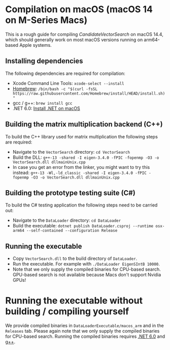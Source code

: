 # Compilation on macOS (macOS 14 on M-Series Macs)

This is a rough guide for compiling *CandidateVectorSearch* on macOS 14.4, which should
generally work on most macOS versions running on arm64-based Apple systems.

## Installing dependencies

The following dependencies are required for compilation:
- Xcode Command Line Tools: `xcode-select --install`
- [Homebrew](https://brew.sh/): `/bin/bash -c "$(curl -fsSL https://raw.githubusercontent.com/Homebrew/install/HEAD/install.sh)"`
- gcc / g++: `brew install gcc`
- .NET 6.0: [Install .NET on macOS](https://learn.microsoft.com/en-us/dotnet/core/install/macos)

## Building the matrix multiplication backend (C++)

To build the C++ library used for matrix multiplication the following steps are
required:
- Navigate to the `VectorSearch` directory: `cd VectorSearch`
- Build the DLL: `g++-13 -shared -I eigen-3.4.0 -fPIC -fopenmp -O3 -o VectorSearch.dll dllmainUnix.cpp`
- In case you get an error from the linker, you might want to try this instead: `g++-13 -Wl,-ld_classic -shared -I eigen-3.4.0 -fPIC -fopenmp -O3 -o VectorSearch.dll dllmainUnix.cpp`

## Building the prototype testing suite (C#)

To build the C# testing application the following steps need to be carried out:
- Navigate to the `DataLoader` directory: `cd DataLoader`
- Build the executable: `dotnet publish DataLoader.csproj --runtime osx-arm64 --self-contained --configuration Release`

## Running the executable

- Copy `VectorSearch.dll` to the build directory of `DataLoader`.
- Run the executable. For example with `./DataLoader EigenSIntB 10000`.
- Note that we only supply the compiled binaries for CPU-based search. GPU-based search is not available because Macs don't support Nvidia GPUs!

# Running the executable without building / compiling yourself

We provide compiled binaries in `DataLoaderExecutable/macos_arm` and in the
`Releases` tab. Please again note that we only supply the compiled binaries for
CPU-based search. Running the compiled binaries requires [.NET 6.0](https://learn.microsoft.com/en-us/dotnet/core/install/macos)
and [g++](#Installing-dependencies).
